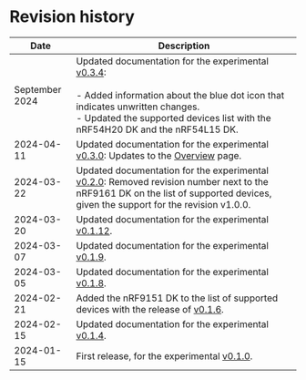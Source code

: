 # Revision history

| Date       | Description   |
|------------|---------------|
| September 2024 | Updated documentation for the experimental [v0.3.4](https://github.com/NordicSemiconductor/pc-nrfconnect-board-configurator/blob/main/Changelog.md):</br></br>- Added information about the blue dot icon that indicates unwritten changes.</br>- Updated the supported devices list with the nRF54H20 DK and the nRF54L15 DK. |
| 2024-04-11 | Updated documentation for the experimental [v0.3.0](https://github.com/NordicSemiconductor/pc-nrfconnect-board-configurator/blob/main/Changelog.md): Updates to the [Overview](overview.md) page. |
| 2024-03-22 | Updated documentation for the experimental [v0.2.0](https://github.com/NordicSemiconductor/pc-nrfconnect-board-configurator/blob/main/Changelog.md): Removed revision number next to the nRF9161 DK on the list of supported devices, given the support for the revision v1.0.0. |
| 2024-03-20 | Updated documentation for the experimental [v0.1.12](https://github.com/NordicSemiconductor/pc-nrfconnect-board-configurator/blob/main/Changelog.md). |
| 2024-03-07 | Updated documentation for the experimental [v0.1.9](https://github.com/NordicSemiconductor/pc-nrfconnect-board-configurator/blob/main/Changelog.md). |
| 2024-03-05 | Updated documentation for the experimental [v0.1.8](https://github.com/NordicSemiconductor/pc-nrfconnect-board-configurator/blob/main/Changelog.md). |
| 2024-02-21 | Added the nRF9151 DK to the list of supported devices with the release of [v0.1.6](https://github.com/NordicSemiconductor/pc-nrfconnect-board-configurator/blob/main/Changelog.md). |
| 2024-02-15 | Updated documentation for the experimental [v0.1.4](https://github.com/NordicSemiconductor/pc-nrfconnect-board-configurator/blob/main/Changelog.md). |
| 2024-01-15 | First release, for the experimental [v0.1.0](https://github.com/NordicSemiconductor/pc-nrfconnect-board-configurator/blob/main/Changelog.md). |
